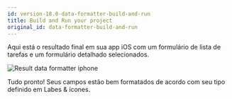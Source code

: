 ```yaml
---
id: version-18.0-data-formatter-build-and-run
title: Build and Run your project
original_id: data-formatter-build-and-run
---
```


Aqui está o resultado final em sua app iOS com um formulário de lista de tarefas e um formulário detalhado selecionados.

![Result data formatter iphone](assets/en/data-formatter/result-data-formatter-iphone.png)

Tudo pronto! Seus campos estão bem formatados de acordo com seu tipo definido em Labes & ícones.